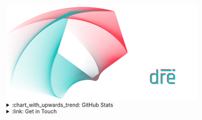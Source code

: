 <!-- Hero Image -->
<img alt="Gabriele Di Remigio's Hero Image" src="./assets/hero-image.png" />
<!---------------->

<!-- Personal Stats -->
<details>
    <summary>:chart_with_upwards_trend: GitHub Stats</summary>
    <br/>
    <img alt="Gabriele Di Remigio's GitHub Stats" src="https://github-readme-stats.vercel.app/api?username=gabrielediremigio&title_color=AE6371&text_color=5D9498&icon_color=AE6371&border_color=5D9498&theme=transparent&border_radius=6&hide=stars,issues&card_width=500&rank_icon=github&show_icons=true&show=prs_merged,prs_merged_percentage" />
    <br/>
    <br/>
    <img alt="Gabriele Di Remigio's GitHub Streak" src="https://streak-stats.demolab.com/?user=gabrielediremigio&theme=transparent&border_radius=6&border=5D9498&stroke=5D9498&ring=AE6371&fire=5D9498&currStreakNum=5D9498&sideNums=AE6371&currStreakLabel=5D9498&sideLabels=5D9498&dates=AE6371&card_width=500" />
</details>
<!-------------------->

<!-- Social Section -->
<details>
    <summary>:link: Get in Touch</summary>
    <br/>
    <img height="32" width="32" alt="linkedin" src="https://cdn.simpleicons.org/linkedin/0A66C2" />
    <img height="32" width="32" alt="x" src="https://cdn.simpleicons.org/x/5D9498" />
    <img height="32" width="32" alt="telegram" src="https://cdn.simpleicons.org/telegram/26A5E4" />
    <img height="32" width="32" alt="discord" src="https://cdn.simpleicons.org/telegram/5865F2" />
</details>
<!-------------------->
